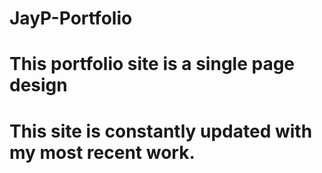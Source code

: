 # JayP-Portfolio
# This portfolio site is a single page design
# This site is constantly updated with my most recent work.